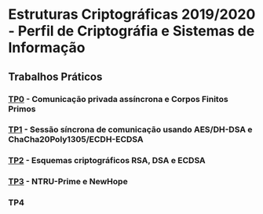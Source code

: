 # Estruturas Criptográficas 2019/2020 - Perfil de Criptográfia e Sistemas de Informação

## Trabalhos Práticos

### [TP0](https://github.com/Zayts3v/ec/tree/master/TP0) - Comunicação privada assíncrona e Corpos Finitos Primos

### [TP1](https://github.com/Zayts3v/ec/tree/master/TP1) - Sessão síncrona de comunicação usando AES/DH-DSA e ChaCha20Poly1305/ECDH-ECDSA

### [TP2](https://github.com/Zayts3v/ec/tree/master/TP2) - Esquemas criptográficos RSA, DSA e ECDSA

### [TP3](https://github.com/Zayts3v/ec/tree/master/TP3) - NTRU-Prime e NewHope

### TP4
